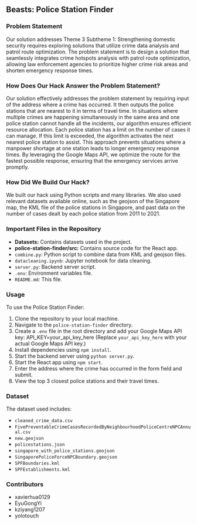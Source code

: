 ## Beasts: Police Station Finder

### Problem Statement

Our solution addresses Theme 3 Subtheme 1: Strengthening domestic security requires exploring solutions that utilize crime data analysis and patrol route optimization. The problem statement is to design a solution that seamlessly integrates crime hotspots analysis with patrol route optimization, allowing law enforcement agencies to prioritize higher crime risk areas and shorten emergency response times.

### How Does Our Hack Answer the Problem Statement?

Our solution effectively addresses the problem statement by requiring input of the address where a crime has occurred. It then outputs the police stations that are nearest to it in terms of travel time. In situations where multiple crimes are happening simultaneously in the same area and one police station cannot handle all the incidents, our algorithm ensures efficient resource allocation. Each police station has a limit on the number of cases it can manage. If this limit is exceeded, the algorithm activates the next nearest police station to assist. This approach prevents situations where a manpower shortage at one station leads to longer emergency response times. By leveraging the Google Maps API, we optimize the route for the fastest possible response, ensuring that the emergency services arrive promptly.

### How Did We Build Our Hack?

We built our hack using Python scripts and many libraries. We also used relevant datasets available online, such as the geojson of the Singapore map, the KML file of the police stations in Singapore, and past data on the number of cases dealt by each police station from 2011 to 2021.

### Important Files in the Repository

- **Datasets:** Contains datasets used in the project.
- **police-station-finder/src:** Contains source code for the React app.
- `combine.py`: Python script to combine data from KML and geojson files.
- `datacleaning.ipynb`: Jupyter notebook for data cleaning.
- `server.py`: Backend server script.
- `.env`: Environment variables file.
- `README.md`: This file.

### Usage

To use the Police Station Finder:

1. Clone the repository to your local machine.
2. Navigate to the `police-station-finder` directory.
3. Create a `.env` file in the root directory and add your Google Maps API key:
   API_KEY=your_api_key_here
   (Replace `your_api_key_here` with your actual Google Maps API key.)
4. Install dependencies using `npm install`.
5. Start the backend server using `python server.py`.
6. Start the React app using `npm start`.
7. Enter the address where the crime has occurred in the form field and submit.
8. View the top 3 closest police stations and their travel times.

### Dataset

The dataset used includes:
- `cleaned_crime_data.csv`
- `FivePreventableCrimeCasesRecordedByNeighbourhoodPoliceCentreNPCAnnual.csv`
- `new.geojson`
- `policestations.json`
- `singapore_with_police_stations.geojson`
- `SingaporePoliceForceNPCBoundary.geojson`
- `SPFBoundaries.kml`
- `SPFEstablishments.kml`

### Contributors

- xavierhua0129
- EyuGongYi
- kziyang1207
- yolotouch
